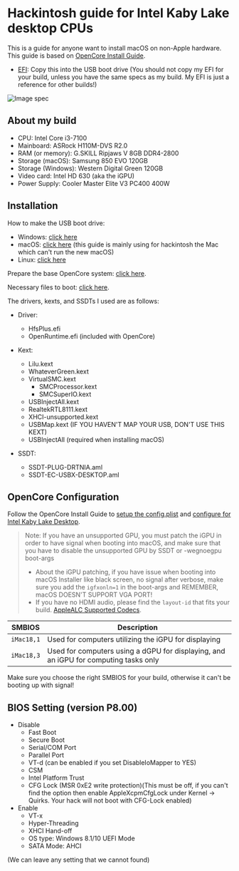# Hackintosh guide for Intel Kaby Lake desktop CPUs

This is a guide for anyone want to install macOS on non-Apple hardware. This guide is based on [OpenCore Install Guide](https://dortania.github.io/OpenCore-Install-Guide/).

- [EFI](https://github.com/Pangorin/EFI-Hackintosh/tree/main/EFI): Copy this into the USB boot drive (You should not copy my EFI for your build, unless you have the same specs as my build. My EFI is just a reference for other builds!)


![Image spec](https://user-images.githubusercontent.com/68218885/136784825-3b5b0e4c-83e0-4d81-b859-46cbb5d254fd.png)

## About my build
  - CPU: Intel Core i3-7100
  - Mainboard: ASRock H110M-DVS R2.0
  - RAM (or memory): G.SKILL Ripjaws V 8GB DDR4-2800
  - Storage (macOS): Samsung 850 EVO 120GB
  - Storage (Windows): Western Digital Green 120GB
  - Video card: Intel HD 630 (aka the iGPU)
  - Power Supply: Cooler Master Elite V3 PC400 400W

## Installation

How to make the USB boot drive:
  - Windows: [click here](https://dortania.github.io/OpenCore-Install-Guide/installer-guide/winblows-install.html)
  - macOS: [click here](https://dortania.github.io/OpenCore-Install-Guide/installer-guide/mac-install.html) (this guide is mainly using for hackintosh the Mac which can't run the new macOS)
  - Linux: [click here](https://dortania.github.io/OpenCore-Install-Guide/installer-guide/linux-install.html)

Prepare the base OpenCore system: [click here](https://dortania.github.io/OpenCore-Install-Guide/installer-guide/opencore-efi.html).

Necessary files to boot: [click here](https://dortania.github.io/OpenCore-Install-Guide/ktext.html).

The drivers, kexts, and SSDTs I used are as follows:
  - Driver:
    * HfsPlus.efi
    * OpenRuntime.efi (included with OpenCore)
  
  - Kext:
    * Lilu.kext
    * WhateverGreen.kext
    * VirtualSMC.kext
      * SMCProcessor.kext
      * SMCSuperIO.kext
    * USBInjectAll.kext
    * RealtekRTL8111.kext
    * XHCI-unsupported.kext
    * USBMap.kext (IF YOU HAVEN'T MAP YOUR USB, DON'T USE THIS KEXT)
    * USBInjectAll (required when installing macOS)
  
  - SSDT:
    * SSDT-PLUG-DRTNIA.aml
    * SSDT-EC-USBX-DESKTOP.aml

## OpenCore Configuration

Follow the OpenCore Install Guide to [setup the config.plist](https://dortania.github.io/OpenCore-Install-Guide/config.plist/) and [configure for Intel Kaby Lake Desktop](https://dortania.github.io/OpenCore-Install-Guide/config.plist/kaby-lake.html#starting-point).

> Note: If you have an unsupported GPU, you must patch the iGPU in order to have signal when booting into macOS, and make sure that you have to disable the unsupported GPU by SSDT or -wegnoegpu boot-args
> - About the iGPU patching, if you have issue when booting into macOS Installer like black screen, no signal after verbose, make sure you add the `igfxonln=1` in the boot-args and REMEMBER, macOS DOESN'T SUPPORT VGA PORT!
> - If you have no HDMI audio, please find the `layout-id` that fits your build. [AppleALC Supported Codecs](https://github.com/acidanthera/AppleALC/wiki/Supported-codecs).


| SMBIOS     | Description   |
| ---------- | --------------|
| `iMac18,1` | Used for computers utilizing the iGPU for displaying |
| `iMac18,3` | Used for computers using a dGPU for displaying, and an iGPU for computing tasks only |

Make sure you choose the right SMBIOS for your build, otherwise it can't be booting up with signal!

## BIOS Setting (version P8.00)
- Disable
  * Fast Boot
  * Secure Boot
  * Serial/COM Port
  * Parallel Port
  * VT-d (can be enabled if you set DisableIoMapper to YES)
  * CSM
  * Intel Platform Trust
  * CFG Lock (MSR 0xE2 write protection)(This must be off, if you can't find the option then enable AppleXcpmCfgLock under Kernel -> Quirks. Your hack will not boot with CFG-Lock enabled)
- Enable
  * VT-x
  * Hyper-Threading
  * XHCI Hand-off
  * OS type: Windows 8.1/10 UEFI Mode
  * SATA Mode: AHCI

(We can leave any setting that we cannot found)
